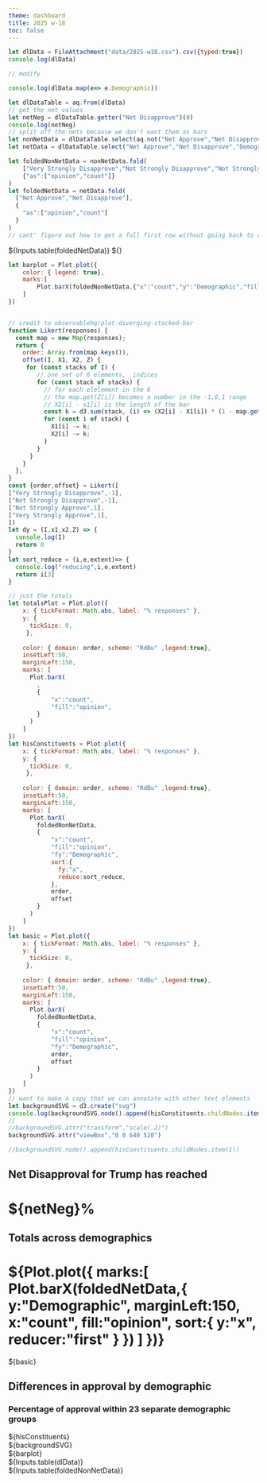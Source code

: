 ```yaml
---
theme: dashboard
title: 2025 w-18
toc: false
---
```




```js
let dlData = FileAttachment("data/2025-w18.csv").csv({typed:true})
console.log(dlData)

// modify 
```

```js
console.log(dlData.map(e=> e.Demographic))
```

```js
let dlDataTable = aq.from(dlData)
// get the net values
let netNeg = dlDataTable.getter("Net Disapprove")(0)
console.log(netNeg)
// split off the nets because we don't want them as bars
let nonNetData = dlDataTable.select(aq.not("Net Approve","Net Disapprove"))
let netData = dlDataTable.select("Net Approve","Net Disapprove","Demographic")

let foldedNonNetData = nonNetData.fold(
    ["Very Strongly Disapprove","Not Strongly Disapprove","Not Strongly Approve","Very Strongly Approve"],
    {"as":["opinion","count"]}
)
let foldedNetData = netData.fold(
  ["Net Approve","Net Disapprove"],
  {
    "as":["opinion","count"]
  }
)
// cant' figure out how to get a full first row without going back to objects array
```
${Inputs.table(foldedNetData)}
${}
```js
let barplot = Plot.plot({
    color: { legend: true},
    marks:[
        Plot.barX(foldedNonNetData,{"x":"count","y":"Demographic","fill":"opinion"})
    ]
})
```

```js

// credit to observablehq/plot-diverging-stacked-bar
function Likert(responses) {
  const map = new Map(responses);
  return {
    order: Array.from(map.keys()),
    offset(I, X1, X2, Z) {
     for (const stacks of I) {
        // one set of 6 elements,  indices
        for (const stack of stacks) {
          // for each elelement in the 6
          // the map.get(Z[i]) becomes a number in the -1,0,1 range
          // X2[i] - x1[i] is the length of the bar
          const k = d3.sum(stack, (i) => (X2[i] - X1[i]) * (1 - map.get(Z[i]))) / 2;
          for (const i of stack) {
            X1[i] -= k;
            X2[i] -= k;
          }
        }
      }
    }
  };
}
const {order,offset} = Likert([
["Very Strongly Disapprove",-1],
["Not Strongly Disapprove",-1],
["Not Strongly Approve",1],
["Very Strongly Approve",1],
])
let dy = (I,x1,x2,Z) => {
  console.log(I)
  return 0
}
let sort_reduce = (i,e,extent)=> {
  console.log("reducing",i,e,extent)
  return i[3]
}

// just the totals 
let totalsPlot = Plot.plot({
    x: { tickFormat: Math.abs, label: "% responses" },
    y: { 
      tickSize: 0,
     },
     
    color: { domain: order, scheme: "RdBu" ,legend:true},
    insetLeft:50,
    marginLeft:150,
    marks: [
      Plot.barX(
        ,
        {
            "x":"count",
            "fill":"opinion",
        }
      )
    ]
})
let hisConstituents = Plot.plot({
    x: { tickFormat: Math.abs, label: "% responses" },
    y: { 
      tickSize: 0,
     },
     
    color: { domain: order, scheme: "RdBu" ,legend:true},
    insetLeft:50,
    marginLeft:150,
    marks: [
      Plot.barX(
        foldedNonNetData,
        {
            "x":"count",
            "fill":"opinion",
            "fy":"Demographic",
            sort:{
              fy:"x",
              reduce:sort_reduce,
            },
            order,
            offset
        }
      )
    ]
})
let basic = Plot.plot({
    x: { tickFormat: Math.abs, label: "% responses" },
    y: { 
      tickSize: 0,
     },
     
    color: { domain: order, scheme: "RdBu" ,legend:true},
    insetLeft:50,
    marginLeft:150,
    marks: [
      Plot.barX(
        foldedNonNetData,
        {
            "x":"count",
            "fill":"opinion",
            "fy":"Demographic",
            order,
            offset
        }
      )
    ]
})
// want to make a copy that we can annotate with other text elements
let backgroundSVG = d3.create("svg")
console.log(backgroundSVG.node().append(hisConstituents.childNodes.item(1).cloneNode(true)))
// 
//backgroundSVG.attr("transform","scale(.2)")
backgroundSVG.attr("viewBox","0 0 640 520")

//backgroundSVG.node().append(hisConstituents.childNodes.item(1))
```
<div class="grid grid-cols-4">
<div class="card">
<h2>Net Disapproval for Trump has reached 
<h1>${netNeg}%</h1>
</h2>
</div>
<div class="card">
<h2>Totals across demographics 
<h1>${Plot.plot({
  marks:[
    Plot.barX(foldedNetData,{
      y:"Demographic",
      marginLeft:150,
      x:"count",
      fill:"opinion",
      sort:{
        y:"x",
        reducer:"first"
      }
    })
  ]
})}</h1>
</h2>
</div>
</div>
<div class="grid grid-cols-4">

<div class="card grid-colspan-2 grid-rowspan-2">
${basic}
</div>
<div class="card grid-colspan-2 grid-rowspan-2">
<h2> Differences in approval by demographic</h2>
<h3> Percentage of approval within 23 separate demographic groups</h3>
${hisConstituents}
</div>
<div class="card grid-colspan-1 grid-rowspan-1">
${backgroundSVG}
</div>
<div class="card grid-colspan-1 grid-rowspan-1">
${barplot}
</div>
</div>

<div class="card">
${Inputs.table(dlData)}
</div>
<div class="card">
${Inputs.table(foldedNonNetData)}
</div>